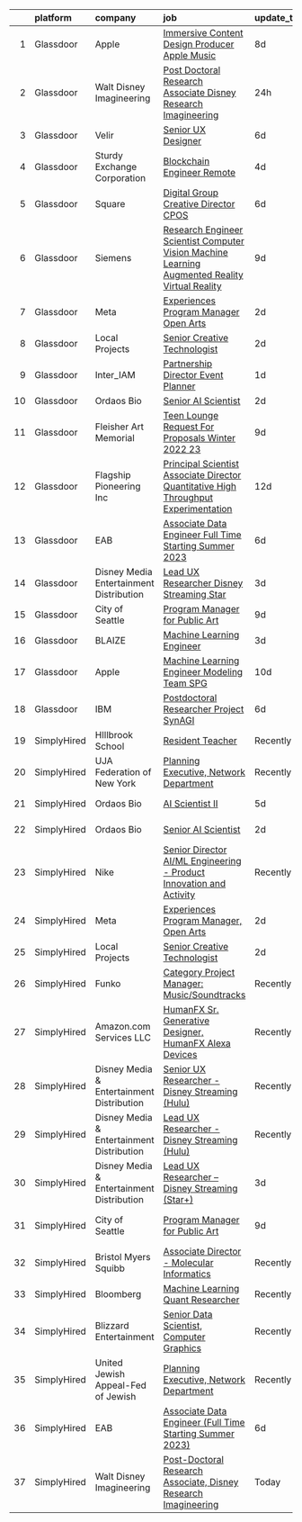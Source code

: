 

|    | platform    | company                                   | job                                                                                                                                                                                                                                                                                                                                                                                                                                                                                                                                                                                                                                                                                                                                                                                                                                                                                                                                                                                                                                                                                                                                                                                                                                                                                                                                                                                 | update_time   | location                     |
|---:|:------------|:------------------------------------------|:------------------------------------------------------------------------------------------------------------------------------------------------------------------------------------------------------------------------------------------------------------------------------------------------------------------------------------------------------------------------------------------------------------------------------------------------------------------------------------------------------------------------------------------------------------------------------------------------------------------------------------------------------------------------------------------------------------------------------------------------------------------------------------------------------------------------------------------------------------------------------------------------------------------------------------------------------------------------------------------------------------------------------------------------------------------------------------------------------------------------------------------------------------------------------------------------------------------------------------------------------------------------------------------------------------------------------------------------------------------------------------|:--------------|:-----------------------------|
|  1 | Glassdoor   | Apple                                     | [Immersive Content Design Producer   Apple Music](https://www.glassdoor.com/partner/jobListing.htm?pos=103&ao=1110586&s=58&guid=00000182c4544e0db8a229d9093f2e7e&src=GD_JOB_AD&t=SR&vt=w&cs=1_bcf359ec&cb=1661151235870&jobListingId=1008069556268&cpc=3BA4CE39D5B5DEF5&jrtk=3-0-1gb258jhokhq9801-1gb258ji8irmi800-66f7682de66826e6--6NYlbfkN0BvKrLyj5gPmtZO9T8euul8TCxuuKNOtzRJOomxnwSEodTz2Bc-sPZl29JElYHfcoRyptQvj7xlkriqhxG50_dXLQzgfASxZAP8PmeLh9zWp-pplDUED6ovo3wK-KMzZ6GKsOSk90PpRLLD7vZEAfVFM9MGcY7Wc_GSrB7jRN1ff7Y5oWFHYEUjFs3p-VTs7MsUij0fesP-dB92XrLkosQ1Zyo_myRLu4wMSgl7gDYWPLTRLZ7ctEBtJ2yD2aSq0UKNErmWjhb7h9y84mVmsyHtXZk58PWe627yC2uYPAirH3N7dMB-XcYVQMvvlBK9rlr-NyoFVtGC0bVmF0O0kQE5Hn42qXFr0jCxgmVs9oIuGchVFqFirHmJtV_BqrDmaPJh6muxk_8BC14kiHWplZOoYrQ7Ll5sIMETdvygJ_LV3yl9dodvAM0A6uV4Op1ini2uD6-OBnjTkJBqU-GlJhlnHdqkkr3DgDtiSMMH8o0q5muXbp3ohXfO1ybvo4WNuPFThWyW19Ak6lPSJyBZHJ_D0-74b68UpaB5Qo5btstei_EOgPQ_Ms9Ghm2irSVg8ET7G99t-WE5PbtJKNcGtzZMwM20JSjpQboMlJjxKtvlItPTfzyku7Rzwd4aLq6olT4wzoWnmwyZQOIO9mNIBsFhJTQUvzzJahzqBeOn0DLQ4e6OkvwdvXzxYE9B1AHD6O2emdkdk5BoGz5NIWCk3yFFe5JiU34lpVVj1VM9GBJ6OAdcnrygKIa8Sc6AAkEPCQx5MTTkrtvS-67wPqYzGu4TheMowIXZo0aJVIwUkj19YsdxeVlKFVKa7uuTyklwYj-QgxawyvdDAdF-vFRvq6_qe16J9BvdejaKwZJfuYLlWol5i3Hx6gVJAVXORpo6qwwEof_QwOCj23t1NWDXaiMSMNwKeaGAh5RVVGcTt7sFewBUFsY92lWrCJ2LjHcyy44pILLfv2nVZ0GDkfuqgUOFOuEqDYdZzmc%3D) | 8d            | Culver City, CA              |
|  2 | Glassdoor   | Walt Disney Imagineering                  | [Post Doctoral Research Associate  Disney Research Imagineering](https://www.glassdoor.com/partner/jobListing.htm?pos=101&ao=1110586&s=58&guid=00000182c4544e0db8a229d9093f2e7e&src=GD_JOB_AD&t=SR&vt=w&cs=1_a1d2d907&cb=1661151235870&jobListingId=1008084142149&cpc=6FC5BA77C9A4CD78&jrtk=3-0-1gb258jhokhq9801-1gb258ji8irmi800-7f463bbb6c85db1a--6NYlbfkN0DAFTyt7pbDCC2JPO79CSdi1dIb81yjczP5qsKcZIxgiYm3-7g-689UDqHItQTwke_kPIYZDxVm-ALLPdgrDzQwUVP_sGPnezeppmUXtn9dJrmW2UEE8mhqrHMiiQ13qtgFdLll08-2PlaAMNLkiKyYdDPJ9ELJd-MPHtHLtDFUZRh6-fUO5Uu34pw9Ijc0IukhZcn5BGFeZe4iTK9fENFl8etHSUzxHAqI3Bb_h67JBBw9JQFJ-xlLI1NdcfGrOC7TUe0VZyv4WXV2zLi3DRUOv1k3Z1kxfepJuvlpKrfO3a_AHq4bw_JAY15a-NOgT4uDqjskvCvFKT5Bv2kMwyTyCtVRmRyNoYgs0vv-hEpEdTH22FmkdKaJqMDhtHof1cId_cfkF8rKUX7sNt75mMxzi61wpKCfr9uZFrht7fldWKCjwNGXeHgRst9b7ysFSeI%3D)                                                                                                                                                                                                                                                                                                                                                                                                                                                                                                                                                  | 24h           | Glendale, CA                 |
|  3 | Glassdoor   | Velir                                     | [Senior UX Designer](https://www.glassdoor.com/partner/jobListing.htm?pos=118&ao=1136043&s=58&guid=00000182c4544e0db8a229d9093f2e7e&src=GD_JOB_AD&t=SR&vt=w&cs=1_a2e58b96&cb=1661151235872&jobListingId=1008072699619&jrtk=3-0-1gb258jhokhq9801-1gb258ji8irmi800-11a8ffb9c39f776c-)                                                                                                                                                                                                                                                                                                                                                                                                                                                                                                                                                                                                                                                                                                                                                                                                                                                                                                                                                                                                                                                                                                 | 6d            | United States                |
|  4 | Glassdoor   | Sturdy Exchange Corporation               | [Blockchain Engineer  Remote ](https://www.glassdoor.com/partner/jobListing.htm?pos=109&ao=1136043&s=58&guid=00000182c4544e0db8a229d9093f2e7e&src=GD_JOB_AD&t=SR&vt=w&ea=1&cs=1_1b0fd53c&cb=1661151235871&jobListingId=1008076436726&jrtk=3-0-1gb258jhokhq9801-1gb258ji8irmi800-00eff58dac326956-)                                                                                                                                                                                                                                                                                                                                                                                                                                                                                                                                                                                                                                                                                                                                                                                                                                                                                                                                                                                                                                                                                  | 4d            | Remote                       |
|  5 | Glassdoor   | Square                                    | [Digital Group Creative Director  CPOS](https://www.glassdoor.com/partner/jobListing.htm?pos=115&ao=1136043&s=58&guid=00000182c4544e0db8a229d9093f2e7e&src=GD_JOB_AD&t=SR&vt=w&cs=1_18b1669a&cb=1661151235871&jobListingId=1008072943733&jrtk=3-0-1gb258jhokhq9801-1gb258ji8irmi800-b60cda63394609e2-)                                                                                                                                                                                                                                                                                                                                                                                                                                                                                                                                                                                                                                                                                                                                                                                                                                                                                                                                                                                                                                                                              | 6d            | Portland, OR                 |
|  6 | Glassdoor   | Siemens                                   | [Research Engineer   Scientist  Computer Vision  Machine Learning  Augmented Reality   Virtual Reality](https://www.glassdoor.com/partner/jobListing.htm?pos=117&ao=1136043&s=58&guid=00000182c4544e0db8a229d9093f2e7e&src=GD_JOB_AD&t=SR&vt=w&cs=1_373ecba5&cb=1661151235872&jobListingId=1008068126962&jrtk=3-0-1gb258jhokhq9801-1gb258ji8irmi800-4a71327233e88ca6-)                                                                                                                                                                                                                                                                                                                                                                                                                                                                                                                                                                                                                                                                                                                                                                                                                                                                                                                                                                                                              | 9d            | Princeton, NJ                |
|  7 | Glassdoor   | Meta                                      | [Experiences Program Manager  Open Arts](https://www.glassdoor.com/partner/jobListing.htm?pos=105&ao=1136043&s=58&guid=00000182c4544e0db8a229d9093f2e7e&src=GD_JOB_AD&t=SR&vt=w&cs=1_ff69b1e0&cb=1661151235871&jobListingId=1008081436382&jrtk=3-0-1gb258jhokhq9801-1gb258ji8irmi800-028a6b7ff81718d7-)                                                                                                                                                                                                                                                                                                                                                                                                                                                                                                                                                                                                                                                                                                                                                                                                                                                                                                                                                                                                                                                                             | 2d            | Menlo Park, CA               |
|  8 | Glassdoor   | Local Projects                            | [Senior Creative Technologist](https://www.glassdoor.com/partner/jobListing.htm?pos=104&ao=1110586&s=58&guid=00000182c4544e0db8a229d9093f2e7e&src=GD_JOB_AD&t=SR&vt=w&cs=1_fbb6d099&cb=1661151235870&jobListingId=1008081262915&cpc=C4A69CCDBB3B9599&jrtk=3-0-1gb258jhokhq9801-1gb258ji8irmi800-b4bb8e2203a15ec8--6NYlbfkN0DG4ntHtB_rMsnfhgmnSvK2brktLme1L4SiDeJjQ-izrVOLqRJ5-yjEhSyAj73O13QoLK1IcewWSEm5dEYr8SDOWxlKqW39Hc3zS4lqI0aod-uyKnozexUB1eJx8A1ZMgH0apBuMsDUAzrFNj4LJx_zK0_qQELXB9-ol7IS80Okc5DFRJPCXAD05HBYbZfloxyeDJQZli_1r_Z_b6VBMnBUVGlDS7cmTPyqt-DVzx_E8-zXa1IOqMGVHXZngWcMKS4RwAzOPFnCMqSFJkoDP73gF6KDm9syTMf8rNgsCIfaq_nkrEjC5x1bvcnrmZ8w1GISvDVIg8GVEMNwgSNzfeALHsRonfQ9JPJ5IIsSAwfMYdyUTF2Zanpkzp7bX_V-S4Er4gU0DqOXZ1ajxw_GifKhhXIstocIV2nfi8Jza984TLC2JT37lg9miTDQBxW2sZDLTTpvlsyCF6oI3xvZX973U2dCmf3RWtiqwR39zN__wzPUGTtuCjReFLE_xZqMCllWmZjBvk2F-H4aGDgvEMI6whi451BWea1n3eVkR2H4M8hhqOdX3qnXIU6rtI3v5NPyA_gD3MJWTKC7C6lBlv5gbPV2ShW2kBDNnt-O1BJHfIKVqQ3VvsBVYYY_u_9Crgbc8G91GoTsvu2b9_Po8y_l_h4HsypwoKGEkwZdP7SYv8uZte-NitudUDKr98QD44m21bJtwSdht62Z05vj2M8llxaeipYlwLanteAwG61ViZxaBfegpDHhS-eEGeIMjTO_W6AD1b7M9tDpj8t4-jR-ol5H8HV6YCND8IdoZC3R4OHqyHGzTi4nIyBCdBE_3QEOr_wes_VI2_2IcO1vNTf8roAyBS5UeXUsqeQok9hvKUiQWEPRQurFkq1vRCxvinGMCypFxVvy4-tGLJms2OWe_9bGnF6dY25OymP5iKIfcOOr2c4cBjW8HQx45BK3Acc2FknntGvhwRz7SaZ-l4jSyyS58SAT5U8%3D)                    | 2d            | Manhattan                    |
|  9 | Glassdoor   | Inter_IAM                                 | [Partnership Director   Event Planner](https://www.glassdoor.com/partner/jobListing.htm?pos=111&ao=1136043&s=58&guid=00000182c4544e0db8a229d9093f2e7e&src=GD_JOB_AD&t=SR&vt=w&ea=1&cs=1_7b965f33&cb=1661151235871&jobListingId=1008082377247&jrtk=3-0-1gb258jhokhq9801-1gb258ji8irmi800-3b17702d11cb6601-)                                                                                                                                                                                                                                                                                                                                                                                                                                                                                                                                                                                                                                                                                                                                                                                                                                                                                                                                                                                                                                                                          | 1d            | Manhattan                    |
| 10 | Glassdoor   | Ordaos Bio                                | [Senior AI Scientist](https://www.glassdoor.com/partner/jobListing.htm?pos=102&ao=1110586&s=58&guid=00000182c4544e0db8a229d9093f2e7e&src=GD_JOB_AD&t=SR&vt=w&cs=1_ef984a85&cb=1661151235870&jobListingId=1008081963187&cpc=6FC5BA77C9A4CD78&jrtk=3-0-1gb258jhokhq9801-1gb258ji8irmi800-284e8fa948c49457--6NYlbfkN0DG4ntHtB_rMsnfhgmnSvK2brktLme1L4SiDeJjQ-izrVOLqRJ5-yjEhSyAj73O13Tko3lsq-DUMK7QkQrIdVV3P3I0hogvsvd-SqnGgn-2PXLlr_xMqj4kb-IH17tjnVGTN3L0uep5y25ZKmS8GkI4eeWX0BvkYAQpyl-GamqFwtq9EEOww24JFwGNbPU6BjeQRSrfKZ7Y0AQh68UddQDg-jqY52D_33dTcrm0I2E40TDnCU4Bj0zXcKn7kH2ArGH2cauxgPJOu9_HgO_YdsyNC8NWT_YB_3gXcaV5SLnn4iVeVLNdfT-6m-R0KfWs3mGtvcD1EYsoaWX05PMO880Vkxkrwj_ilz-4ZPzxJax7fg1_5ZmiGHjMBPN9zoSLXNeJXFXSY9LhgloxfmsLOuuiv0E1wVMcknHvOSDGrPQU593Zd3h2o0H6DWHESgs9ji1QLvUCAD7LiNw2AZoTf2JgqNf0rTwYisjfv7s9bF9ylTtaNuUmceg0fYpjV-F_Cd15j9IpPlqB1CiMOdtoeVnH4_ji_DXKzTSAMFy0f62Z4LytKVDTZlf5w61OgKbFoMsgyUJ0yShuZz-sjhBHgCHZRbPqp2YnkzBx87wqN3cFLv_qkppeQOqRCuUyG_0ezZtuloSlyIhfOOjekmI4OC8L49oCQ11YkenxZlw3hINqdRcx7hqdr4T3MYhOgIOggbQDPl98vtneVTOyGHX5-dfS149r2IQuelteZBFgFqfGAEDH1T68AzasVFLP9gvzZxGngRyUXE_CnBVdljfr9gh_zCE7fLRngcS_MUGWoH2GGbWL8Jss0yBbOwRu8ng6ID1-zwdp82Vc65IdKwwi01EzMfD6Ze7pNEQtFwmxdNWxWwkG-E9EjCxhNqCC6JAul7s4QC34QqYStEOps4jtEDitDgZ_nQldJHuEdFArDAxCS0IZEMabUWVO9wyeXGOiM8iR-I5KGfbEag%3D%3D)                                               | 2d            | Manhattan                    |
| 11 | Glassdoor   | Fleisher Art Memorial                     | [Teen Lounge Request For Proposals  Winter 2022 23](https://www.glassdoor.com/partner/jobListing.htm?pos=116&ao=1136043&s=58&guid=00000182c4544e0db8a229d9093f2e7e&src=GD_JOB_AD&t=SR&vt=w&cs=1_b8b68226&cb=1661151235871&jobListingId=1008069323822&jrtk=3-0-1gb258jhokhq9801-1gb258ji8irmi800-8467327c19ec71f5-)                                                                                                                                                                                                                                                                                                                                                                                                                                                                                                                                                                                                                                                                                                                                                                                                                                                                                                                                                                                                                                                                  | 9d            | Philadelphia, PA             |
| 12 | Glassdoor   | Flagship Pioneering  Inc                  | [Principal Scientist Associate Director   Quantitative High Throughput Experimentation](https://www.glassdoor.com/partner/jobListing.htm?pos=114&ao=1136043&s=58&guid=00000182c4544e0db8a229d9093f2e7e&src=GD_JOB_AD&t=SR&vt=w&ea=1&cs=1_340f3a66&cb=1661151235871&jobListingId=1008063455944&jrtk=3-0-1gb258jhokhq9801-1gb258ji8irmi800-c171a9add03c2359-)                                                                                                                                                                                                                                                                                                                                                                                                                                                                                                                                                                                                                                                                                                                                                                                                                                                                                                                                                                                                                         | 12d           | Boston, MA                   |
| 13 | Glassdoor   | EAB                                       | [Associate Data Engineer  Full Time Starting Summer 2023 ](https://www.glassdoor.com/partner/jobListing.htm?pos=107&ao=1136043&s=58&guid=00000182c4544e0db8a229d9093f2e7e&src=GD_JOB_AD&t=SR&vt=w&cs=1_9d5f50e3&cb=1661151235871&jobListingId=1008071825333&jrtk=3-0-1gb258jhokhq9801-1gb258ji8irmi800-30fa73502429d50f-)                                                                                                                                                                                                                                                                                                                                                                                                                                                                                                                                                                                                                                                                                                                                                                                                                                                                                                                                                                                                                                                           | 6d            | Remote                       |
| 14 | Glassdoor   | Disney Media   Entertainment Distribution | [Lead UX Researcher   Disney Streaming  Star  ](https://www.glassdoor.com/partner/jobListing.htm?pos=110&ao=1136043&s=58&guid=00000182c4544e0db8a229d9093f2e7e&src=GD_JOB_AD&t=SR&vt=w&cs=1_8ee5b571&cb=1661151235871&jobListingId=1008078499649&jrtk=3-0-1gb258jhokhq9801-1gb258ji8irmi800-53be1f965315eeb6-)                                                                                                                                                                                                                                                                                                                                                                                                                                                                                                                                                                                                                                                                                                                                                                                                                                                                                                                                                                                                                                                                      | 3d            | New York, NY                 |
| 15 | Glassdoor   | City of Seattle                           | [Program Manager for Public Art](https://www.glassdoor.com/partner/jobListing.htm?pos=106&ao=1136043&s=58&guid=00000182c4544e0db8a229d9093f2e7e&src=GD_JOB_AD&t=SR&vt=w&cs=1_5f33326b&cb=1661151235871&jobListingId=1008069035725&jrtk=3-0-1gb258jhokhq9801-1gb258ji8irmi800-27538df194d2cfde-)                                                                                                                                                                                                                                                                                                                                                                                                                                                                                                                                                                                                                                                                                                                                                                                                                                                                                                                                                                                                                                                                                     | 9d            | Washington State             |
| 16 | Glassdoor   | BLAIZE                                    | [Machine Learning Engineer](https://www.glassdoor.com/partner/jobListing.htm?pos=112&ao=1136043&s=58&guid=00000182c4544e0db8a229d9093f2e7e&src=GD_JOB_AD&t=SR&vt=w&cs=1_2701b041&cb=1661151235871&jobListingId=1008078468264&jrtk=3-0-1gb258jhokhq9801-1gb258ji8irmi800-c98ddd0a912c8c61-)                                                                                                                                                                                                                                                                                                                                                                                                                                                                                                                                                                                                                                                                                                                                                                                                                                                                                                                                                                                                                                                                                          | 3d            | Cary, NC                     |
| 17 | Glassdoor   | Apple                                     | [Machine Learning Engineer  Modeling Team   SPG](https://www.glassdoor.com/partner/jobListing.htm?pos=113&ao=1136043&s=58&guid=00000182c4544e0db8a229d9093f2e7e&src=GD_JOB_AD&t=SR&vt=w&cs=1_5174f881&cb=1661151235871&jobListingId=1008067850754&jrtk=3-0-1gb258jhokhq9801-1gb258ji8irmi800-06407493694b714b-)                                                                                                                                                                                                                                                                                                                                                                                                                                                                                                                                                                                                                                                                                                                                                                                                                                                                                                                                                                                                                                                                     | 10d           | Cupertino, CA                |
| 18 | Glassdoor   | IBM                                       | [Postdoctoral Researcher   Project SynAGI](https://www.glassdoor.com/partner/jobListing.htm?pos=108&ao=1136043&s=58&guid=00000182c4544e0db8a229d9093f2e7e&src=GD_JOB_AD&t=SR&vt=w&cs=1_60bbe104&cb=1661151235871&jobListingId=1008072553813&jrtk=3-0-1gb258jhokhq9801-1gb258ji8irmi800-7e4e3c2dae212fb3-)                                                                                                                                                                                                                                                                                                                                                                                                                                                                                                                                                                                                                                                                                                                                                                                                                                                                                                                                                                                                                                                                           | 6d            | Yorktown Heights, NY         |
| 19 | SimplyHired | HIllbrook School                          | [Resident Teacher](https://www.simplyhired.com/job/ChngzFNlRif50GXH6bPO6W01YyghpWI-wYlkGi2HAwqNndkwoOXVEw?q=generative+art)                                                                                                                                                                                                                                                                                                                                                                                                                                                                                                                                                                                                                                                                                                                                                                                                                                                                                                                                                                                                                                                                                                                                                                                                                                                         | Recently      | Los Gatos, CA                |
| 20 | SimplyHired | UJA Federation of New York                | [Planning Executive, Network Department](https://www.simplyhired.com/job/0-A8ZClgBMVvM_KL8-S_v8U7fq0aD_IgyQwOLl1BEzOsf246_gMGlw?q=generative+art)                                                                                                                                                                                                                                                                                                                                                                                                                                                                                                                                                                                                                                                                                                                                                                                                                                                                                                                                                                                                                                                                                                                                                                                                                                   | Recently      | New York, NY                 |
| 21 | SimplyHired | Ordaos Bio                                | [AI Scientist II](https://www.simplyhired.com/job/PuN7z6G_oXPgEF6e4JN0TDj7XGuoe-qo7-0I7d8Wz3zclLfxdWrfMA?q=generative+art)                                                                                                                                                                                                                                                                                                                                                                                                                                                                                                                                                                                                                                                                                                                                                                                                                                                                                                                                                                                                                                                                                                                                                                                                                                                          | 5d            | New York, NY                 |
| 22 | SimplyHired | Ordaos Bio                                | [Senior AI Scientist](https://www.simplyhired.com/job/fq-yVS-n_-5m7TJGnlhbn5DC1EYdhOO2-3Gm4SvpD3_WMVBWUam--g?q=generative+art)                                                                                                                                                                                                                                                                                                                                                                                                                                                                                                                                                                                                                                                                                                                                                                                                                                                                                                                                                                                                                                                                                                                                                                                                                                                      | 2d            | Manhattan, NY                |
| 23 | SimplyHired | Nike                                      | [Senior Director AI/ML Engineering - Product Innovation and Activity](https://www.simplyhired.com/job/Gn9HVTtK0oUTy9Q9duapau2xLYfPiiB0pwqHYMkx_Xg3S0gszFuT0g?q=generative+art)                                                                                                                                                                                                                                                                                                                                                                                                                                                                                                                                                                                                                                                                                                                                                                                                                                                                                                                                                                                                                                                                                                                                                                                                      | Recently      | Atlanta, GA                  |
| 24 | SimplyHired | Meta                                      | [Experiences Program Manager, Open Arts](https://www.simplyhired.com/job/39LFdVDZkOVzjzuKxDh39-uXR6pKfcGOkABaQ3gkkuENYK4d0Gs1Og?q=generative+art)                                                                                                                                                                                                                                                                                                                                                                                                                                                                                                                                                                                                                                                                                                                                                                                                                                                                                                                                                                                                                                                                                                                                                                                                                                   | 2d            | Menlo Park, CA               |
| 25 | SimplyHired | Local Projects                            | [Senior Creative Technologist](https://www.simplyhired.com/job/ne3lt8p9pe9Fy8NjhIZlGKAwEIn5JSSQjaMKg4yrdRJo5Ei4jjvOEw?q=generative+art)                                                                                                                                                                                                                                                                                                                                                                                                                                                                                                                                                                                                                                                                                                                                                                                                                                                                                                                                                                                                                                                                                                                                                                                                                                             | 2d            | Manhattan, NY                |
| 26 | SimplyHired | Funko                                     | [Category Project Manager: Music/Soundtracks](https://www.simplyhired.com/job/X_XStjdI8ZahRdQCHLfkODrhUBKQZXKtPuPwUUrCGwvZXJq9bO_Ygw?q=generative+art)                                                                                                                                                                                                                                                                                                                                                                                                                                                                                                                                                                                                                                                                                                                                                                                                                                                                                                                                                                                                                                                                                                                                                                                                                              | Recently      | Austin, TX                   |
| 27 | SimplyHired | Amazon.com Services LLC                   | [HumanFX Sr. Generative Designer, HumanFX Alexa Devices](https://www.simplyhired.com/job/SSrYI_L00o51iyDd7qkZ-T9exLAgSWhXx3vY8D9A9QeIMCvp9Z202A?q=generative+art)                                                                                                                                                                                                                                                                                                                                                                                                                                                                                                                                                                                                                                                                                                                                                                                                                                                                                                                                                                                                                                                                                                                                                                                                                   | Recently      | Remote                       |
| 28 | SimplyHired | Disney Media & Entertainment Distribution | [Senior UX Researcher - Disney Streaming (Hulu)](https://www.simplyhired.com/job/V02LU9hiiGH9RzQXiAwtCHE-0-dHQtE8seGzyLWV0Hyhsg1pz90B4Q?q=generative+art)                                                                                                                                                                                                                                                                                                                                                                                                                                                                                                                                                                                                                                                                                                                                                                                                                                                                                                                                                                                                                                                                                                                                                                                                                           | Recently      | Santa Monica, CA             |
| 29 | SimplyHired | Disney Media & Entertainment Distribution | [Lead UX Researcher - Disney Streaming (Hulu)](https://www.simplyhired.com/job/7XMRj3xaKGPICCQDpgBy58GQz31YuYQM3_SazorKRRpWl9b--dk1Gw?q=generative+art)                                                                                                                                                                                                                                                                                                                                                                                                                                                                                                                                                                                                                                                                                                                                                                                                                                                                                                                                                                                                                                                                                                                                                                                                                             | Recently      | New York, NY                 |
| 30 | SimplyHired | Disney Media & Entertainment Distribution | [Lead UX Researcher – Disney Streaming (Star+)](https://www.simplyhired.com/job/oD2Jl0DU7Fe6WxdLIUF0R_BKRzK33iyTTqhLssUv-kmVV8EuJF3Ixg?q=generative+art)                                                                                                                                                                                                                                                                                                                                                                                                                                                                                                                                                                                                                                                                                                                                                                                                                                                                                                                                                                                                                                                                                                                                                                                                                            | 3d            | New York, NY                 |
| 31 | SimplyHired | City of Seattle                           | [Program Manager for Public Art](https://www.simplyhired.com/job/wtB7DfD8e7HBKqF53IUAFMrrCUd5awHZEwcMnWuetrizc4hidg6RJw?q=generative+art)                                                                                                                                                                                                                                                                                                                                                                                                                                                                                                                                                                                                                                                                                                                                                                                                                                                                                                                                                                                                                                                                                                                                                                                                                                           | 9d            | Washington State +1 location |
| 32 | SimplyHired | Bristol Myers Squibb                      | [Associate Director - Molecular Informatics](https://www.simplyhired.com/job/6LUET-00J9FC82jcNozqbzcnMlTzIUjvX0PgAVt3914OdorFX8oQvA?q=generative+art)                                                                                                                                                                                                                                                                                                                                                                                                                                                                                                                                                                                                                                                                                                                                                                                                                                                                                                                                                                                                                                                                                                                                                                                                                               | Recently      | Cambridge, MA                |
| 33 | SimplyHired | Bloomberg                                 | [Machine Learning Quant Researcher](https://www.simplyhired.com/job/VPoBWZeqtsL_I-8lUeUVH-XyL3kFT6mMxT20wo9--CNiv9Uav37p5Q?q=generative+art)                                                                                                                                                                                                                                                                                                                                                                                                                                                                                                                                                                                                                                                                                                                                                                                                                                                                                                                                                                                                                                                                                                                                                                                                                                        | Recently      | New York, NY                 |
| 34 | SimplyHired | Blizzard Entertainment                    | [Senior Data Scientist, Computer Graphics](https://www.simplyhired.com/job/FiskW-Gz-FCAVeSnphMRdyWJsI2KrVP0qig6JTACI2hq1lHJkEOfoA?q=generative+art)                                                                                                                                                                                                                                                                                                                                                                                                                                                                                                                                                                                                                                                                                                                                                                                                                                                                                                                                                                                                                                                                                                                                                                                                                                 | Recently      | Irvine, CA                   |
| 35 | SimplyHired | United Jewish Appeal-Fed of Jewish        | [Planning Executive, Network Department](https://www.simplyhired.com/job/7WP_yzksL5bNGgUBe6gfo1HjO3tDB_TCSLxlIyN-io0y8mEdea71sA?q=generative+art)                                                                                                                                                                                                                                                                                                                                                                                                                                                                                                                                                                                                                                                                                                                                                                                                                                                                                                                                                                                                                                                                                                                                                                                                                                   | Recently      | New York, NY                 |
| 36 | SimplyHired | EAB                                       | [Associate Data Engineer (Full Time Starting Summer 2023)](https://www.simplyhired.com/job/GacEolH26SrYoTYaDIiXbdqD3pheFpkBa-4d64DNtI6PwocGxl7z8w?q=generative+art)                                                                                                                                                                                                                                                                                                                                                                                                                                                                                                                                                                                                                                                                                                                                                                                                                                                                                                                                                                                                                                                                                                                                                                                                                 | 6d            | Remote +3 locations          |
| 37 | SimplyHired | Walt Disney Imagineering                  | [Post-Doctoral Research Associate, Disney Research Imagineering](https://www.simplyhired.com/job/6O3_HqDxlvUiX7dOo5_AzdVxABjRL6v5BM0PBPBtTUUyr_GbCPVgAA?q=generative+art)                                                                                                                                                                                                                                                                                                                                                                                                                                                                                                                                                                                                                                                                                                                                                                                                                                                                                                                                                                                                                                                                                                                                                                                                           | Today         | Glendale, CA                 |